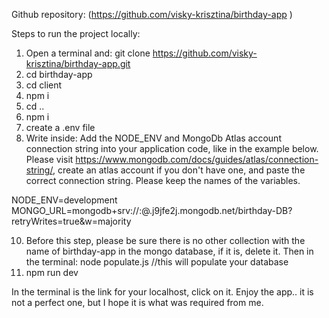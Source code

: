 Github repository: (https://github.com/visky-krisztina/birthday-app )

Steps to run the project locally:

1. Open a terminal and: git clone https://github.com/visky-krisztina/birthday-app.git
2. cd birthday-app
3. cd client
4. npm i
5. cd ..
6. npm i
7. create a .env file
8. Write inside: Add the NODE_ENV and MongoDb Atlas account connection string into your application code, like in the example below. Please visit https://www.mongodb.com/docs/guides/atlas/connection-string/, create an atlas account if you don't have one, and paste the correct connection string. Please keep the names of the variables. 

NODE_ENV=development
MONGO_URL=mongodb+srv://<user>:<password>@<appName>.j9jfe2j.mongodb.net/birthday-DB?retryWrites=true&w=majority

10. Before this step, please be sure there is no other collection with the name of birthday-app in the mongo database, if it is, delete it. Then in the terminal: node populate.js
    //this will populate your database
11. npm run dev

In the terminal is the link for your localhost, click on it. Enjoy the app.. it is not a perfect one, but I hope it is what was required from me.

